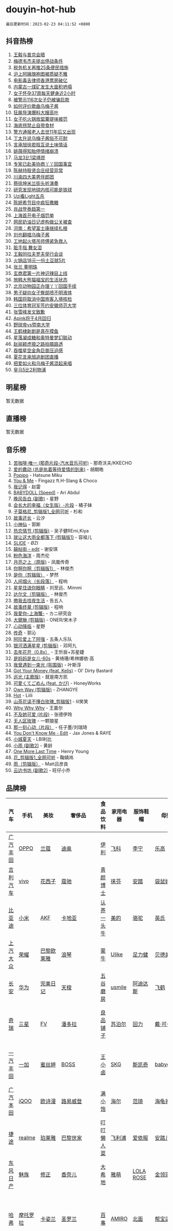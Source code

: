 # douyin-hot-hub

`最后更新时间：2023-02-23 04:11:52 +0800`

## 抖音热榜

1. [王毅与普京会晤](https://www.douyin.com/search/%E7%8E%8B%E6%AF%85%E4%B8%8E%E6%99%AE%E4%BA%AC%E4%BC%9A%E6%99%A4)
1. [梅德韦杰夫提出停战条件](https://www.douyin.com/search/%E6%A2%85%E5%BE%B7%E9%9F%A6%E6%9D%B0%E5%A4%AB%E6%8F%90%E5%87%BA%E5%81%9C%E6%88%98%E6%9D%A1%E4%BB%B6)
1. [税务机关再推25条便民措施](https://www.douyin.com/search/%E7%A8%8E%E5%8A%A1%E6%9C%BA%E5%85%B3%E5%86%8D%E6%8E%A825%E6%9D%A1%E4%BE%BF%E6%B0%91%E6%8E%AA%E6%96%BD)
1. [沪上阿姨旗袍图被质疑不雅](https://www.douyin.com/search/%E6%B2%AA%E4%B8%8A%E9%98%BF%E5%A7%A8%E6%97%97%E8%A2%8D%E5%9B%BE%E8%A2%AB%E8%B4%A8%E7%96%91%E4%B8%8D%E9%9B%85)
1. [电影毒舌律师香港票房破亿](https://www.douyin.com/search/%E7%94%B5%E5%BD%B1%E6%AF%92%E8%88%8C%E5%BE%8B%E5%B8%88%E9%A6%99%E6%B8%AF%E7%A5%A8%E6%88%BF%E7%A0%B4%E4%BA%BF)
1. [内蒙古一煤矿发生大面积坍塌](https://www.douyin.com/search/%E5%86%85%E8%92%99%E5%8F%A4%E4%B8%80%E7%85%A4%E7%9F%BF%E5%8F%91%E7%94%9F%E5%A4%A7%E9%9D%A2%E7%A7%AF%E5%9D%8D%E5%A1%8C)
1. [女子怀孕37周每天健身近2小时](https://www.douyin.com/search/%E5%A5%B3%E5%AD%90%E6%80%80%E5%AD%9537%E5%91%A8%E6%AF%8F%E5%A4%A9%E5%81%A5%E8%BA%AB%E8%BF%912%E5%B0%8F%E6%97%B6)
1. [被警示116次女子仍被骗巨款](https://www.douyin.com/search/%E8%A2%AB%E8%AD%A6%E7%A4%BA116%E6%AC%A1%E5%A5%B3%E5%AD%90%E4%BB%8D%E8%A2%AB%E9%AA%97%E5%B7%A8%E6%AC%BE)
1. [如何评价歌曲乌梅子酱](https://www.douyin.com/search/%E5%A6%82%E4%BD%95%E8%AF%84%E4%BB%B7%E6%AD%8C%E6%9B%B2%E4%B9%8C%E6%A2%85%E5%AD%90%E9%85%B1)
1. [狂飙导演爆料大嫂高叶](https://www.douyin.com/search/%E7%8B%82%E9%A3%99%E5%AF%BC%E6%BC%94%E7%88%86%E6%96%99%E5%A4%A7%E5%AB%82%E9%AB%98%E5%8F%B6)
1. [女子吃火锅放罂粟提味被罚](https://www.douyin.com/search/%E5%A5%B3%E5%AD%90%E5%90%83%E7%81%AB%E9%94%85%E6%94%BE%E7%BD%82%E7%B2%9F%E6%8F%90%E5%91%B3%E8%A2%AB%E7%BD%9A)
1. [海底捞禁止自带食材](https://www.douyin.com/search/%E6%B5%B7%E5%BA%95%E6%8D%9E%E7%A6%81%E6%AD%A2%E8%87%AA%E5%B8%A6%E9%A3%9F%E6%9D%90)
1. [警方通报老人去世11年后又出现](https://www.douyin.com/search/%E8%AD%A6%E6%96%B9%E9%80%9A%E6%8A%A5%E8%80%81%E4%BA%BA%E5%8E%BB%E4%B8%9611%E5%B9%B4%E5%90%8E%E5%8F%88%E5%87%BA%E7%8E%B0)
1. [丁太升说乌梅子酱俗不可耐](https://www.douyin.com/search/%E4%B8%81%E5%A4%AA%E5%8D%87%E8%AF%B4%E4%B9%8C%E6%A2%85%E5%AD%90%E9%85%B1%E4%BF%97%E4%B8%8D%E5%8F%AF%E8%80%90)
1. [言承旭徐若晗互说土味情话](https://www.douyin.com/search/%E8%A8%80%E6%89%BF%E6%97%AD%E5%BE%90%E8%8B%A5%E6%99%97%E4%BA%92%E8%AF%B4%E5%9C%9F%E5%91%B3%E6%83%85%E8%AF%9D)
1. [姚薇得知胎停情绪崩溃](https://www.douyin.com/search/%E5%A7%9A%E8%96%87%E5%BE%97%E7%9F%A5%E8%83%8E%E5%81%9C%E6%83%85%E7%BB%AA%E5%B4%A9%E6%BA%83)
1. [马龙3比1梁靖崑](https://www.douyin.com/search/%E9%A9%AC%E9%BE%993%E6%AF%941%E6%A2%81%E9%9D%96%E5%B4%91)
1. [专家已赴美协商丫丫回国事宜](https://www.douyin.com/search/%E4%B8%93%E5%AE%B6%E5%B7%B2%E8%B5%B4%E7%BE%8E%E5%8D%8F%E5%95%86%E4%B8%AB%E4%B8%AB%E5%9B%9E%E5%9B%BD%E4%BA%8B%E5%AE%9C)
1. [陈赫持股贤合庄经营异常](https://www.douyin.com/search/%E9%99%88%E8%B5%AB%E6%8C%81%E8%82%A1%E8%B4%A4%E5%90%88%E5%BA%84%E7%BB%8F%E8%90%A5%E5%BC%82%E5%B8%B8)
1. [川渝四大美男伴郎团](https://www.douyin.com/search/%E5%B7%9D%E6%B8%9D%E5%9B%9B%E5%A4%A7%E7%BE%8E%E7%94%B7%E4%BC%B4%E9%83%8E%E5%9B%A2)
1. [蔡徐坤米兰街头听演奏](https://www.douyin.com/search/%E8%94%A1%E5%BE%90%E5%9D%A4%E7%B1%B3%E5%85%B0%E8%A1%97%E5%A4%B4%E5%90%AC%E6%BC%94%E5%A5%8F)
1. [研究发现地球内核可能是铁球](https://www.douyin.com/search/%E7%A0%94%E7%A9%B6%E5%8F%91%E7%8E%B0%E5%9C%B0%E7%90%83%E5%86%85%E6%A0%B8%E5%8F%AF%E8%83%BD%E6%98%AF%E9%93%81%E7%90%83)
1. [Uzi看Light五杀](https://www.douyin.com/search/Uzi%E7%9C%8BLight%E4%BA%94%E6%9D%80)
1. [陈妍希节目中疯狂撒糖](https://www.douyin.com/search/%E9%99%88%E5%A6%8D%E5%B8%8C%E8%8A%82%E7%9B%AE%E4%B8%AD%E7%96%AF%E7%8B%82%E6%92%92%E7%B3%96)
1. [肖战登泰趋第一](https://www.douyin.com/search/%E8%82%96%E6%88%98%E7%99%BB%E6%B3%B0%E8%B6%8B%E7%AC%AC%E4%B8%80)
1. [上海首开电子烟罚单](https://www.douyin.com/search/%E4%B8%8A%E6%B5%B7%E9%A6%96%E5%BC%80%E7%94%B5%E5%AD%90%E7%83%9F%E7%BD%9A%E5%8D%95)
1. [网民奶油日记虚构做公关被查](https://www.douyin.com/search/%E7%BD%91%E6%B0%91%E5%A5%B6%E6%B2%B9%E6%97%A5%E8%AE%B0%E8%99%9A%E6%9E%84%E5%81%9A%E5%85%AC%E5%85%B3%E8%A2%AB%E6%9F%A5)
1. [河南：希望富士康继续扎根](https://www.douyin.com/search/%E6%B2%B3%E5%8D%97%EF%BC%9A%E5%B8%8C%E6%9C%9B%E5%AF%8C%E5%A3%AB%E5%BA%B7%E7%BB%A7%E7%BB%AD%E6%89%8E%E6%A0%B9)
1. [刘也翻唱乌梅子酱](https://www.douyin.com/search/%E5%88%98%E4%B9%9F%E7%BF%BB%E5%94%B1%E4%B9%8C%E6%A2%85%E5%AD%90%E9%85%B1)
1. [工地起火塔吊师傅紧急救人](https://www.douyin.com/search/%E5%B7%A5%E5%9C%B0%E8%B5%B7%E7%81%AB%E5%A1%94%E5%90%8A%E5%B8%88%E5%82%85%E7%B4%A7%E6%80%A5%E6%95%91%E4%BA%BA)
1. [脏手指 舞女泪](https://www.douyin.com/search/%E8%84%8F%E6%89%8B%E6%8C%87%20%E8%88%9E%E5%A5%B3%E6%B3%AA)
1. [王毅同拉夫罗夫举行会谈](https://www.douyin.com/search/%E7%8E%8B%E6%AF%85%E5%90%8C%E6%8B%89%E5%A4%AB%E7%BD%97%E5%A4%AB%E4%B8%BE%E8%A1%8C%E4%BC%9A%E8%B0%88)
1. [火锅店18元一份土豆就5片](https://www.douyin.com/search/%E7%81%AB%E9%94%85%E5%BA%9718%E5%85%83%E4%B8%80%E4%BB%BD%E5%9C%9F%E8%B1%86%E5%B0%B15%E7%89%87)
1. [张兰 董明珠](https://www.douyin.com/search/%E5%BC%A0%E5%85%B0%20%E8%91%A3%E6%98%8E%E7%8F%A0)
1. [玄商君第一片神识辣目上线](https://www.douyin.com/search/%E7%8E%84%E5%95%86%E5%90%9B%E7%AC%AC%E4%B8%80%E7%89%87%E7%A5%9E%E8%AF%86%E8%BE%A3%E7%9B%AE%E4%B8%8A%E7%BA%BF)
1. [旅韩大熊猫福宝的生活状态](https://www.douyin.com/search/%E6%97%85%E9%9F%A9%E5%A4%A7%E7%86%8A%E7%8C%AB%E7%A6%8F%E5%AE%9D%E7%9A%84%E7%94%9F%E6%B4%BB%E7%8A%B6%E6%80%81)
1. [北京动物园正办理丫丫回国手续](https://www.douyin.com/search/%E5%8C%97%E4%BA%AC%E5%8A%A8%E7%89%A9%E5%9B%AD%E6%AD%A3%E5%8A%9E%E7%90%86%E4%B8%AB%E4%B8%AB%E5%9B%9E%E5%9B%BD%E6%89%8B%E7%BB%AD)
1. [男子疑向女子臀部喷不明液体](https://www.douyin.com/search/%E7%94%B7%E5%AD%90%E7%96%91%E5%90%91%E5%A5%B3%E5%AD%90%E8%87%80%E9%83%A8%E5%96%B7%E4%B8%8D%E6%98%8E%E6%B6%B2%E4%BD%93)
1. [韩国将取消中国旅客入境核检](https://www.douyin.com/search/%E9%9F%A9%E5%9B%BD%E5%B0%86%E5%8F%96%E6%B6%88%E4%B8%AD%E5%9B%BD%E6%97%85%E5%AE%A2%E5%85%A5%E5%A2%83%E6%A0%B8%E6%A3%80)
1. [三位体育冠军签约安徽师范大学](https://www.douyin.com/search/%E4%B8%89%E4%BD%8D%E4%BD%93%E8%82%B2%E5%86%A0%E5%86%9B%E7%AD%BE%E7%BA%A6%E5%AE%89%E5%BE%BD%E5%B8%88%E8%8C%83%E5%A4%A7%E5%AD%A6)
1. [张雪峰发文致歉](https://www.douyin.com/search/%E5%BC%A0%E9%9B%AA%E5%B3%B0%E5%8F%91%E6%96%87%E8%87%B4%E6%AD%89)
1. [Apink将于4月回归](https://www.douyin.com/search/Apink%E5%B0%86%E4%BA%8E4%E6%9C%88%E5%9B%9E%E5%BD%92)
1. [野球帝vs暨南大学](https://www.douyin.com/search/%E9%87%8E%E7%90%83%E5%B8%9Dvs%E6%9A%A8%E5%8D%97%E5%A4%A7%E5%AD%A6)
1. [王鹤棣新剧是真在摸鱼](https://www.douyin.com/search/%E7%8E%8B%E9%B9%A4%E6%A3%A3%E6%96%B0%E5%89%A7%E6%98%AF%E7%9C%9F%E5%9C%A8%E6%91%B8%E9%B1%BC)
1. [星落凝成糖和奥特曼梦幻联动](https://www.douyin.com/search/%E6%98%9F%E8%90%BD%E5%87%9D%E6%88%90%E7%B3%96%E5%92%8C%E5%A5%A5%E7%89%B9%E6%9B%BC%E6%A2%A6%E5%B9%BB%E8%81%94%E5%8A%A8)
1. [赵丽颖虎狼之路拍摄路透](https://www.douyin.com/search/%E8%B5%B5%E4%B8%BD%E9%A2%96%E8%99%8E%E7%8B%BC%E4%B9%8B%E8%B7%AF%E6%8B%8D%E6%91%84%E8%B7%AF%E9%80%8F)
1. [吞噬星空金角巨兽压迫感](https://www.douyin.com/search/%E5%90%9E%E5%99%AC%E6%98%9F%E7%A9%BA%E9%87%91%E8%A7%92%E5%B7%A8%E5%85%BD%E5%8E%8B%E8%BF%AB%E6%84%9F)
1. [夏花言承旭追剧团直播](https://www.douyin.com/search/%E5%A4%8F%E8%8A%B1%E8%A8%80%E6%89%BF%E6%97%AD%E8%BF%BD%E5%89%A7%E5%9B%A2%E7%9B%B4%E6%92%AD)
1. [把爱如火和乌梅子酱混起来唱](https://www.douyin.com/search/%E6%8A%8A%E7%88%B1%E5%A6%82%E7%81%AB%E5%92%8C%E4%B9%8C%E6%A2%85%E5%AD%90%E9%85%B1%E6%B7%B7%E8%B5%B7%E6%9D%A5%E5%94%B1)
1. [皇马5比2利物浦](https://www.douyin.com/search/%E7%9A%87%E9%A9%AC5%E6%AF%942%E5%88%A9%E7%89%A9%E6%B5%A6)

## 明星榜

暂无数据

## 直播榜

暂无数据

## 音乐榜

1. [苦咖啡·唯一 (那奇片段-汽水音乐可听)]() - 那奇沃夫/KKECHO
1. [爱的蠢动 (总是执着等待爱情的到来)](https://sf6-cdn-tos.douyinstatic.com/obj/tos-cn-ve-2774/osB9AW8xohlGrsNUX9GNAfK4bzdzSxIPVq7gIw) - 胡期皓
1. [Popipo](https://sf3-cdn-tos.douyinstatic.com/obj/tos-cn-ve-2774/768f2c2597214222b217c7596635a9c2) - Hatsune Miku
1. [You & Me]() - Fingazz ft.H-Slang & Choco
1. [我记得]() - 赵雷
1. [BABYDOLL (Speed)](https://sf6-cdn-tos.douyinstatic.com/obj/tos-cn-ve-2774/f86004ee955c490ab8477e6ba7ca5859) - Ari Abdul
1. [晚风告白 (副歌)]() - 星野
1. [会长大的幸福（女生版）-片段]() - 橘子妹
1. [子莫格尼_剪辑版1_全网可听](https://sf6-cdn-tos.douyinstatic.com/obj/tos-cn-ve-2774/okgjBiZZDqmeFfACngDQ48okZJ9knBMDtbwo8Q) - 杉和
1. [故事还长]() - 云汐
1. [小神仙]() - 郭斯
1. [热恋情节 (剪辑版)]() - 吴子健REmi,Kiya
1. [就让这大雨全都落下 (剪辑版1)]() - 容祖儿
1. [SLIDE](https://sf3-cdn-tos.douyinstatic.com/obj/tos-cn-ve-2774/oswqdhFZxAFErZ3BBzAZJYvvfMdIoUtsvWHA4K) - ØZI
1. [囍帖街 - edit](https://sf3-cdn-tos.douyinstatic.com/obj/tos-cn-ve-2774/daefbe1f770a403d867ebce5419518f5) - 谢安琪
1. [粉色海洋]() - 周杰伦
1. [月亮之上（原版)]() - 凤凰传奇
1. [你啊你啊（剪辑版1）](https://sf6-cdn-tos.douyinstatic.com/obj/tos-cn-ve-2774/ooAo4zmIvPf9AtdtWwKnYoxzsisv0BFJhUAAJ0) - 林俊杰
1. [是你（剪辑版）](https://sf6-cdn-tos.douyinstatic.com/obj/tos-cn-ve-2774/46019dae783c4c969944217fe1cfafc4) - 梦然
1. [人间烟火（长段落）](https://sf6-cdn-tos.douyinstatic.com/obj/tos-cn-ve-2774/eeb7f9f284d74db097f8341ace44bfa2) - 程响
1. [星星住进你眼睛]() - 刘至远、Mimmi
1. [达尔文（剪辑版）](https://sf6-cdn-tos.douyinstatic.com/obj/tos-cn-ve-2774/oQuPQQmEgnCeZsgKQ78VBZjNVtegzBGpoSbQPD) - 林俊杰
1. [帶我去找夜生活]() - 告五人
1. [故事终章 (剪辑版)]() - 程响
1. [我愛你-上海蟹-](https://sf6-cdn-tos.douyinstatic.com/obj/tos-cn-ve-2774/7cc6d91d8fb54e6194eabea288d60d9f) - カニ研究会
1. [大貔貅 (剪辑版)]() - ONER/宋木子
1. [心动降临]() - 星野
1. [传奇]() - 郭沁
1. [阿珍爱上了阿强]() - 五条人乐队
1. [银河洒满星星 (剪辑版)]() - 邓阿九
1. [去年花开（0.8x）]() - 王忻辰+苏星婕
1. [是妈妈是女儿-60s]() - 黄绮珊/希林娜依·高
1. [我曾遇到一束光 (氛围版)]() - 叶斯淳
1. [Got Your Money (feat. Kelis)](https://sf6-cdn-tos.douyinstatic.com/obj/tos-cn-ve-2774/oYrAGFX4jbB15dLrBGeDgBnnt6CZwmfoQubDQw) - Ol' Dirty Bastard
1. [巡光 (主歌版)]() - 就是南方凯
1. [可愛くてごめん (feat. かぴ)](https://sf3-cdn-tos.douyinstatic.com/obj/tos-cn-ve-2774/1c1f8de917ea41efadd7fa3561b576af) - HoneyWorks
1. [Own Way (剪辑版)](https://sf6-cdn-tos.douyinstatic.com/obj/tos-cn-ve-2774/ochA57DoQBgjUeYbuKeQHKrtIiU5HtCInB5ZXd) - ZHANGYE
1. [Hot](https://sf6-cdn-tos.douyinstatic.com/obj/tos-cn-ve-2774/a63be641febf4335a8996c8a877dee1c) - Liili
1. [山茶花读不懂白玫瑰_剪辑版1](https://sf3-cdn-tos.douyinstatic.com/obj/tos-cn-ve-2774/osZvbBubCCKUXDTjlkQeDUQ2IBebQ3DakgnRt4) - lil笑笑
1. [Why Why Why]() - 王嘉尔
1. [不及她可爱 (片段)]() - 张德伊玲
1. [无人区玫瑰]() - 一颗狼星
1. [那一刻心动（片段）]() - 任子墨/刘瑞琦
1. [You Don't Know Me - Edit](https://sf6-cdn-tos.douyinstatic.com/obj/tos-cn-ve-2774/og3tw2xRzUiyv2BGBbfDomsVOANOxzAIhHwMW2) - Jax Jones & RAYE
1. [小城夏天]() - LBI利比
1. [小雨 (副歌2)](https://sf6-cdn-tos.douyinstatic.com/obj/tos-cn-ve-2774/o8xZGGk7bFCVMDnfaaLcaUoAP8zCB3eZegDQD8) - 黄龄
1. [One More Last Time](https://sf6-cdn-tos.douyinstatic.com/obj/tos-cn-ve-2774/fbe80e953d994d4793d482105a4fbbf8) - Henry Young
1. [花_剪辑版1_全网可听](https://sf6-cdn-tos.douyinstatic.com/obj/tos-cn-ve-2774/o4Nt6DHngcuBxceebmjZBICdIxaiy2UvjowHtQ) - 鞠婧祎
1. [雨（剪辑版）](https://sf3-cdn-tos.douyinstatic.com/obj/tos-cn-ve-2774/1daf425e3c6d4bd5941a2a6b42e227cb) - Matt吕彦良
1. [云边书坊 (副歌2)](https://sf3-cdn-tos.douyinstatic.com/obj/tos-cn-ve-2774/oE1iIocZDzBQ8zhlqvfPAsxKRW4wiAhtU7tWth) - 旺仔小乔

## 品牌榜

| 汽车 | 手机 | 美妆 | 奢侈品 | 食品饮料 | 家用电器 | 服饰鞋帽 | 母婴 | 日化 | 游戏 | 大健康 | 餐饮 | 酒旅 |
| --- | --- | --- | --- | --- | --- | --- | --- | --- | --- | --- | --- | --- |
| [广汽丰田](https://www.baidu.com/s?wd=%E5%B9%BF%E6%B1%BD%E4%B8%B0%E7%94%B0) | [OPPO](https://www.baidu.com/s?wd=OPPO) | [兰蔻](https://www.baidu.com/s?wd=%E5%85%B0%E8%94%BB) | [迪奥](https://www.baidu.com/s?wd=%E8%BF%AA%E5%A5%A5) | [伊利](https://www.baidu.com/s?wd=%E4%BC%8A%E5%88%A9) | [飞科](https://www.baidu.com/s?wd=%E9%A3%9E%E7%A7%91) | [李宁](https://www.baidu.com/s?wd=%E6%9D%8E%E5%AE%81) | [乐高](https://www.baidu.com/s?wd=%E4%B9%90%E9%AB%98) | [KONO](https://www.baidu.com/s?wd=KONO) | [原神](https://www.baidu.com/s?wd=%E5%8E%9F%E7%A5%9E) | [诺特兰德](https://www.baidu.com/s?wd=%E8%AF%BA%E7%89%B9%E5%85%B0%E5%BE%B7) | [肯德基](https://www.baidu.com/s?wd=%E8%82%AF%E5%BE%B7%E5%9F%BA) | [长隆](https://www.baidu.com/s?wd=%E9%95%BF%E9%9A%86) |
| [吉利汽车](https://www.baidu.com/s?wd=%E5%90%89%E5%88%A9%E6%B1%BD%E8%BD%A6) | [vivo](https://www.baidu.com/s?wd=vivo) | [花西子](https://www.baidu.com/s?wd=%E8%8A%B1%E8%A5%BF%E5%AD%90) | [蔻驰](https://www.baidu.com/s?wd=%E8%94%BB%E9%A9%B0) | [青颜博士](https://www.baidu.com/s?wd=%E9%9D%92%E9%A2%9C%E5%8D%9A%E5%A3%AB) | [徕芬](https://www.baidu.com/s?wd=%E5%BE%95%E8%8A%AC) | [安踏](https://www.baidu.com/s?wd=%E5%AE%89%E8%B8%8F) | [袋鼠妈妈](https://www.baidu.com/s?wd=%E8%A2%8B%E9%BC%A0%E5%A6%88%E5%A6%88) | [韩愢](https://www.baidu.com/s?wd=%E9%9F%A9%E6%84%A2) | [梦幻西游](https://www.baidu.com/s?wd=%E6%A2%A6%E5%B9%BB%E8%A5%BF%E6%B8%B8) | [百年扁氏](https://www.baidu.com/s?wd=%E7%99%BE%E5%B9%B4%E6%89%81%E6%B0%8F) | [麦当劳](https://www.baidu.com/s?wd=%E9%BA%A6%E5%BD%93%E5%8A%B3) | [云上草原](https://www.baidu.com/s?wd=%E4%BA%91%E4%B8%8A%E8%8D%89%E5%8E%9F) |
| [比亚迪](https://www.baidu.com/s?wd=%E6%AF%94%E4%BA%9A%E8%BF%AA) | [小米](https://www.baidu.com/s?wd=%E5%B0%8F%E7%B1%B3) | [AKF](https://www.baidu.com/s?wd=AKF) | [卡地亚](https://www.baidu.com/s?wd=%E5%8D%A1%E5%9C%B0%E4%BA%9A) | [认养一头牛](https://www.baidu.com/s?wd=%E8%AE%A4%E5%85%BB%E4%B8%80%E5%A4%B4%E7%89%9B) | [美的](https://www.baidu.com/s?wd=%E7%BE%8E%E7%9A%84) | [骆驼](https://www.baidu.com/s?wd=%E9%AA%86%E9%A9%BC) | [英氏](https://www.baidu.com/s?wd=%E8%8B%B1%E6%B0%8F) | [凡士林](https://www.baidu.com/s?wd=%E5%87%A1%E5%A3%AB%E6%9E%97) | [长安幻想](https://www.baidu.com/s?wd=%E9%95%BF%E5%AE%89%E5%B9%BB%E6%83%B3) | [汤臣倍健](https://www.baidu.com/s?wd=%E6%B1%A4%E8%87%A3%E5%80%8D%E5%81%A5) | [星巴克](https://www.baidu.com/s?wd=%E6%98%9F%E5%B7%B4%E5%85%8B) | [方特](https://www.baidu.com/s?wd=%E6%96%B9%E7%89%B9) |
| [上汽大众](https://www.baidu.com/s?wd=%E4%B8%8A%E6%B1%BD%E5%A4%A7%E4%BC%97) | [荣耀](https://www.baidu.com/s?wd=%E8%8D%A3%E8%80%80) | [巴黎欧莱雅](https://www.baidu.com/s?wd=%E5%B7%B4%E9%BB%8E%E6%AC%A7%E8%8E%B1%E9%9B%85) | [浪琴](https://www.baidu.com/s?wd=%E6%B5%AA%E7%90%B4) | [蒙牛](https://www.baidu.com/s?wd=%E8%92%99%E7%89%9B) | [Ulike](https://www.baidu.com/s?wd=Ulike) | [足力健](https://www.baidu.com/s?wd=%E8%B6%B3%E5%8A%9B%E5%81%A5) | [贝德美](https://www.baidu.com/s?wd=%E8%B4%9D%E5%BE%B7%E7%BE%8E) | [维达](https://www.baidu.com/s?wd=%E7%BB%B4%E8%BE%BE) | [原始传奇](https://www.baidu.com/s?wd=%E5%8E%9F%E5%A7%8B%E4%BC%A0%E5%A5%87) | [MOODY](https://www.baidu.com/s?wd=MOODY) | [必胜客](https://www.baidu.com/s?wd=%E5%BF%85%E8%83%9C%E5%AE%A2) | [欢乐谷](https://www.baidu.com/s?wd=%E6%AC%A2%E4%B9%90%E8%B0%B7) |
| [长安](https://www.baidu.com/s?wd=%E9%95%BF%E5%AE%89) | [华为](https://www.baidu.com/s?wd=%E5%8D%8E%E4%B8%BA) | [完美日记](https://www.baidu.com/s?wd=%E5%AE%8C%E7%BE%8E%E6%97%A5%E8%AE%B0) | [天梭](https://www.baidu.com/s?wd=%E5%A4%A9%E6%A2%AD) | [五谷磨房](https://www.baidu.com/s?wd=%E4%BA%94%E8%B0%B7%E7%A3%A8%E6%88%BF) | [usmile](https://www.baidu.com/s?wd=usmile) | [阿迪达斯](https://www.baidu.com/s?wd=%E9%98%BF%E8%BF%AA%E8%BE%BE%E6%96%AF) | [飞鹤](https://www.baidu.com/s?wd=%E9%A3%9E%E9%B9%A4) | [满婷](https://www.baidu.com/s?wd=%E6%BB%A1%E5%A9%B7) | [一念逍遥](https://www.baidu.com/s?wd=%E4%B8%80%E5%BF%B5%E9%80%8D%E9%81%A5) | [小胖瓶](https://www.baidu.com/s?wd=%E5%B0%8F%E8%83%96%E7%93%B6) | [汉堡王](https://www.baidu.com/s?wd=%E6%B1%89%E5%A0%A1%E7%8E%8B) | [横店影视城](https://www.baidu.com/s?wd=%E6%A8%AA%E5%BA%97%E5%BD%B1%E8%A7%86%E5%9F%8E) |
| [奇瑞](https://www.baidu.com/s?wd=%E5%A5%87%E7%91%9E) | [三星](https://www.baidu.com/s?wd=%E4%B8%89%E6%98%9F) | [FV](https://www.baidu.com/s?wd=FV) | [潘多拉](https://www.baidu.com/s?wd=%E6%BD%98%E5%A4%9A%E6%8B%89) | [良品铺子](https://www.baidu.com/s?wd=%E8%89%AF%E5%93%81%E9%93%BA%E5%AD%90) | [苏泊尔](https://www.baidu.com/s?wd=%E8%8B%8F%E6%B3%8A%E5%B0%94) | [回力](https://www.baidu.com/s?wd=%E5%9B%9E%E5%8A%9B) | [戴·可·思](https://www.baidu.com/s?wd=%E6%88%B4%C2%B7%E5%8F%AF%C2%B7%E6%80%9D) | [心相印](https://www.baidu.com/s?wd=%E5%BF%83%E7%9B%B8%E5%8D%B0) | [永劫无间](https://www.baidu.com/s?wd=%E6%B0%B8%E5%8A%AB%E6%97%A0%E9%97%B4) | [斯维诗](https://www.baidu.com/s?wd=%E6%96%AF%E7%BB%B4%E8%AF%97) | [紫燕百味鸡](https://www.baidu.com/s?wd=%E7%B4%AB%E7%87%95%E7%99%BE%E5%91%B3%E9%B8%A1) | [希尔顿](https://www.baidu.com/s?wd=%E5%B8%8C%E5%B0%94%E9%A1%BF) |
| [一汽丰田](https://www.baidu.com/s?wd=%E4%B8%80%E6%B1%BD%E4%B8%B0%E7%94%B0) | [一加](https://www.baidu.com/s?wd=%E4%B8%80%E5%8A%A0) | [蜜丝婷](https://www.baidu.com/s?wd=%E8%9C%9C%E4%B8%9D%E5%A9%B7) | [BOSS](https://www.baidu.com/s?wd=BOSS) | [王小卤](https://www.baidu.com/s?wd=%E7%8E%8B%E5%B0%8F%E5%8D%A4) | [SKG](https://www.baidu.com/s?wd=SKG) | [斯凯奇](https://www.baidu.com/s?wd=%E6%96%AF%E5%87%AF%E5%A5%87) | [babycare](https://www.baidu.com/s?wd=babycare) | [阿道夫](https://www.baidu.com/s?wd=%E9%98%BF%E9%81%93%E5%A4%AB) | [口袋奇兵](https://www.baidu.com/s?wd=%E5%8F%A3%E8%A2%8B%E5%A5%87%E5%85%B5) | [迪巧](https://www.baidu.com/s?wd=%E8%BF%AA%E5%B7%A7) | [茶百道](https://www.baidu.com/s?wd=%E8%8C%B6%E7%99%BE%E9%81%93) | [森林世界欢乐度假区](https://www.baidu.com/s?wd=%E6%A3%AE%E6%9E%97%E4%B8%96%E7%95%8C%E6%AC%A2%E4%B9%90%E5%BA%A6%E5%81%87%E5%8C%BA) |
| [广汽本田](https://www.baidu.com/s?wd=%E5%B9%BF%E6%B1%BD%E6%9C%AC%E7%94%B0) | [iQOO](https://www.baidu.com/s?wd=iQOO) | [欧诗漫](https://www.baidu.com/s?wd=%E6%AC%A7%E8%AF%97%E6%BC%AB) | [路易威登](https://www.baidu.com/s?wd=%E8%B7%AF%E6%98%93%E5%A8%81%E7%99%BB) | [满小饱](https://www.baidu.com/s?wd=%E6%BB%A1%E5%B0%8F%E9%A5%B1) | [海尔](https://www.baidu.com/s?wd=%E6%B5%B7%E5%B0%94) | [范琦](https://www.baidu.com/s?wd=%E8%8C%83%E7%90%A6) | [海龟爸爸](https://www.baidu.com/s?wd=%E6%B5%B7%E9%BE%9F%E7%88%B8%E7%88%B8) | [植护](https://www.baidu.com/s?wd=%E6%A4%8D%E6%8A%A4) | [率土之滨](https://www.baidu.com/s?wd=%E7%8E%87%E5%9C%9F%E4%B9%8B%E6%BB%A8) | [拉拜诗](https://www.baidu.com/s?wd=%E6%8B%89%E6%8B%9C%E8%AF%97) | [德叔鲍鱼](https://www.baidu.com/s?wd=%E5%BE%B7%E5%8F%94%E9%B2%8D%E9%B1%BC) | [中华恐龙园](https://www.baidu.com/s?wd=%E4%B8%AD%E5%8D%8E%E6%81%90%E9%BE%99%E5%9B%AD) |
| [捷途](https://www.baidu.com/s?wd=%E6%8D%B7%E9%80%94) | [realme](https://www.baidu.com/s?wd=realme) | [珀莱雅](https://www.baidu.com/s?wd=%E7%8F%80%E8%8E%B1%E9%9B%85) | [巴黎世家](https://www.baidu.com/s?wd=%E5%B7%B4%E9%BB%8E%E4%B8%96%E5%AE%B6) | [叮叮懒人菜](https://www.baidu.com/s?wd=%E5%8F%AE%E5%8F%AE%E6%87%92%E4%BA%BA%E8%8F%9C) | [飞利浦](https://www.baidu.com/s?wd=%E9%A3%9E%E5%88%A9%E6%B5%A6) | [爱依服](https://www.baidu.com/s?wd=%E7%88%B1%E4%BE%9D%E6%9C%8D) | [安踏儿童](https://www.baidu.com/s?wd=%E5%AE%89%E8%B8%8F%E5%84%BF%E7%AB%A5) | [诗裴丝](https://www.baidu.com/s?wd=%E8%AF%97%E8%A3%B4%E4%B8%9D) | [JJ斗地主](https://www.baidu.com/s?wd=JJ%E6%96%97%E5%9C%B0%E4%B8%BB) | [life space](https://www.baidu.com/s?wd=life%20space) | [古茗](https://www.baidu.com/s?wd=%E5%8F%A4%E8%8C%97) | [维也纳酒店](https://www.baidu.com/s?wd=%E7%BB%B4%E4%B9%9F%E7%BA%B3%E9%85%92%E5%BA%97) |
| [东风日产](https://www.baidu.com/s?wd=%E4%B8%9C%E9%A3%8E%E6%97%A5%E4%BA%A7) | [魅族](https://www.baidu.com/s?wd=%E9%AD%85%E6%97%8F) | [修正](https://www.baidu.com/s?wd=%E4%BF%AE%E6%AD%A3) | [香奈儿](https://www.baidu.com/s?wd=%E9%A6%99%E5%A5%88%E5%84%BF) | [大希地](https://www.baidu.com/s?wd=%E5%A4%A7%E5%B8%8C%E5%9C%B0) | [雅萌](https://www.baidu.com/s?wd=%E9%9B%85%E8%90%8C) | [LOLA ROSE](https://www.baidu.com/s?wd=LOLA%20ROSE) | [金领冠](https://www.baidu.com/s?wd=%E9%87%91%E9%A2%86%E5%86%A0) | [潘婷](https://www.baidu.com/s?wd=%E6%BD%98%E5%A9%B7) | [大话西游](https://www.baidu.com/s?wd=%E5%A4%A7%E8%AF%9D%E8%A5%BF%E6%B8%B8) | [三九医药](https://www.baidu.com/s?wd=%E4%B8%89%E4%B9%9D%E5%8C%BB%E8%8D%AF) | [德克士](https://www.baidu.com/s?wd=%E5%BE%B7%E5%85%8B%E5%A3%AB) | [西塘](https://www.baidu.com/s?wd=%E8%A5%BF%E5%A1%98) |
| [哈弗](https://www.baidu.com/s?wd=%E5%93%88%E5%BC%97) | [摩托罗拉](https://www.baidu.com/s?wd=%E6%91%A9%E6%89%98%E7%BD%97%E6%8B%89) | [卡姿兰](https://www.baidu.com/s?wd=%E5%8D%A1%E5%A7%BF%E5%85%B0) | [圣罗兰](https://www.baidu.com/s?wd=%E5%9C%A3%E7%BD%97%E5%85%B0) | [百事](https://www.baidu.com/s?wd=%E7%99%BE%E4%BA%8B) | [AMIRO](https://www.baidu.com/s?wd=AMIRO) | [北面](https://www.baidu.com/s?wd=%E5%8C%97%E9%9D%A2) | [帮宝适](https://www.baidu.com/s?wd=%E5%B8%AE%E5%AE%9D%E9%80%82) | [海飞丝](https://www.baidu.com/s?wd=%E6%B5%B7%E9%A3%9E%E4%B8%9D) | [梦幻西游网页版](https://www.baidu.com/s?wd=%E6%A2%A6%E5%B9%BB%E8%A5%BF%E6%B8%B8%E7%BD%91%E9%A1%B5%E7%89%88) | [可糖](https://www.baidu.com/s?wd=%E5%8F%AF%E7%B3%96) | [瑞幸咖啡](https://www.baidu.com/s?wd=%E7%91%9E%E5%B9%B8%E5%92%96%E5%95%A1) | [南潯古鎮](https://www.baidu.com/s?wd=%E5%8D%97%E6%BD%AF%E5%8F%A4%E9%8E%AE) |
| [极氪](https://www.baidu.com/s?wd=%E6%9E%81%E6%B0%AA) | [努比亚](https://www.baidu.com/s?wd=%E5%8A%AA%E6%AF%94%E4%BA%9A) | [橘朵](https://www.baidu.com/s?wd=%E6%A9%98%E6%9C%B5) | [古驰](https://www.baidu.com/s?wd=%E5%8F%A4%E9%A9%B0) | [奥利奥](https://www.baidu.com/s?wd=%E5%A5%A5%E5%88%A9%E5%A5%A5) | [小熊](https://www.baidu.com/s?wd=%E5%B0%8F%E7%86%8A) | [海澜之家](https://www.baidu.com/s?wd=%E6%B5%B7%E6%BE%9C%E4%B9%8B%E5%AE%B6) | [十月结晶](https://www.baidu.com/s?wd=%E5%8D%81%E6%9C%88%E7%BB%93%E6%99%B6) | [高露洁](https://www.baidu.com/s?wd=%E9%AB%98%E9%9C%B2%E6%B4%81) | [无尽的拉格朗日](https://www.baidu.com/s?wd=%E6%97%A0%E5%B0%BD%E7%9A%84%E6%8B%89%E6%A0%BC%E6%9C%97%E6%97%A5) | [海昌](https://www.baidu.com/s?wd=%E6%B5%B7%E6%98%8C) | [喜茶](https://www.baidu.com/s?wd=%E5%96%9C%E8%8C%B6) | [道天下](https://www.baidu.com/s?wd=%E9%81%93%E5%A4%A9%E4%B8%8B) |
| [长安福特](https://www.baidu.com/s?wd=%E9%95%BF%E5%AE%89%E7%A6%8F%E7%89%B9) | [Redmi](https://www.baidu.com/s?wd=Redmi) | [SK-II](https://www.baidu.com/s?wd=SK-II) | [发发奇](https://www.baidu.com/s?wd=%E5%8F%91%E5%8F%91%E5%A5%87) | [空刻](https://www.baidu.com/s?wd=%E7%A9%BA%E5%88%BB) | [添可](https://www.baidu.com/s?wd=%E6%B7%BB%E5%8F%AF) | [小野和子](https://www.baidu.com/s?wd=%E5%B0%8F%E9%87%8E%E5%92%8C%E5%AD%90) | [松达](https://www.baidu.com/s?wd=%E6%9D%BE%E8%BE%BE) | [七度空间](https://www.baidu.com/s?wd=%E4%B8%83%E5%BA%A6%E7%A9%BA%E9%97%B4) | [魔域](https://www.baidu.com/s?wd=%E9%AD%94%E5%9F%9F) | [可啦啦](https://www.baidu.com/s?wd=%E5%8F%AF%E5%95%A6%E5%95%A6) | [书亦烧仙草](https://www.baidu.com/s?wd=%E4%B9%A6%E4%BA%A6%E7%83%A7%E4%BB%99%E8%8D%89) | [华住会](https://www.baidu.com/s?wd=%E5%8D%8E%E4%BD%8F%E4%BC%9A) |
| [奔驰](https://www.baidu.com/s?wd=%E5%A5%94%E9%A9%B0) | [拯救者](https://www.baidu.com/s?wd=%E6%8B%AF%E6%95%91%E8%80%85) | [海蓝之谜](https://www.baidu.com/s?wd=%E6%B5%B7%E8%93%9D%E4%B9%8B%E8%B0%9C) | [宝格丽](https://www.baidu.com/s?wd=%E5%AE%9D%E6%A0%BC%E4%B8%BD) | [饭乎](https://www.baidu.com/s?wd=%E9%A5%AD%E4%B9%8E) | [海信](https://www.baidu.com/s?wd=%E6%B5%B7%E4%BF%A1) | [DR](https://www.baidu.com/s?wd=DR) | [窝小芽](https://www.baidu.com/s?wd=%E7%AA%9D%E5%B0%8F%E8%8A%BD) | [立白](https://www.baidu.com/s?wd=%E7%AB%8B%E7%99%BD) | [葫芦娃](https://www.baidu.com/s?wd=%E8%91%AB%E8%8A%A6%E5%A8%83) | [健力多](https://www.baidu.com/s?wd=%E5%81%A5%E5%8A%9B%E5%A4%9A) | [老乡鸡](https://www.baidu.com/s?wd=%E8%80%81%E4%B9%A1%E9%B8%A1) | [交运·两坝一峡](https://www.baidu.com/s?wd=%E4%BA%A4%E8%BF%90%C2%B7%E4%B8%A4%E5%9D%9D%E4%B8%80%E5%B3%A1) |
| [长安欧尚](https://www.baidu.com/s?wd=%E9%95%BF%E5%AE%89%E6%AC%A7%E5%B0%9A) | [中兴](https://www.baidu.com/s?wd=%E4%B8%AD%E5%85%B4) | [珂拉琪](https://www.baidu.com/s?wd=%E7%8F%82%E6%8B%89%E7%90%AA) | [罗拉玫瑰](https://www.baidu.com/s?wd=%E7%BD%97%E6%8B%89%E7%8E%AB%E7%91%B0) | [旺旺](https://www.baidu.com/s?wd=%E6%97%BA%E6%97%BA) | [博朗](https://www.baidu.com/s?wd=%E5%8D%9A%E6%9C%97) | [蕉下](https://www.baidu.com/s?wd=%E8%95%89%E4%B8%8B) | [巴拉巴拉](https://www.baidu.com/s?wd=%E5%B7%B4%E6%8B%89%E5%B7%B4%E6%8B%89) | [妇炎洁](https://www.baidu.com/s?wd=%E5%A6%87%E7%82%8E%E6%B4%81) | [云上城之歌](https://www.baidu.com/s?wd=%E4%BA%91%E4%B8%8A%E5%9F%8E%E4%B9%8B%E6%AD%8C) | [肌肉科技](https://www.baidu.com/s?wd=%E8%82%8C%E8%82%89%E7%A7%91%E6%8A%80) | [爸爸糖](https://www.baidu.com/s?wd=%E7%88%B8%E7%88%B8%E7%B3%96) | [宝泉](https://www.baidu.com/s?wd=%E5%AE%9D%E6%B3%89) |
| [沃尔沃](https://www.baidu.com/s?wd=%E6%B2%83%E5%B0%94%E6%B2%83) | [联想](https://www.baidu.com/s?wd=%E8%81%94%E6%83%B3) | [谷雨](https://www.baidu.com/s?wd=%E8%B0%B7%E9%9B%A8) | [施华洛世奇](https://www.baidu.com/s?wd=%E6%96%BD%E5%8D%8E%E6%B4%9B%E4%B8%96%E5%A5%87) | [八马](https://www.baidu.com/s?wd=%E5%85%AB%E9%A9%AC) | [创维](https://www.baidu.com/s?wd=%E5%88%9B%E7%BB%B4) | [UR](https://www.baidu.com/s?wd=UR) | [雪中飞](https://www.baidu.com/s?wd=%E9%9B%AA%E4%B8%AD%E9%A3%9E) | [AvecMoi](https://www.baidu.com/s?wd=AvecMoi) | [梦幻新诛仙](https://www.baidu.com/s?wd=%E6%A2%A6%E5%B9%BB%E6%96%B0%E8%AF%9B%E4%BB%99) | [康恩贝](https://www.baidu.com/s?wd=%E5%BA%B7%E6%81%A9%E8%B4%9D) | [益禾堂](https://www.baidu.com/s?wd=%E7%9B%8A%E7%A6%BE%E5%A0%82) | [波特曼七星湾](https://www.baidu.com/s?wd=%E6%B3%A2%E7%89%B9%E6%9B%BC%E4%B8%83%E6%98%9F%E6%B9%BE) |
| [路虎](https://www.baidu.com/s?wd=%E8%B7%AF%E8%99%8E) | [柔宇](https://www.baidu.com/s?wd=%E6%9F%94%E5%AE%87) | [酵色](https://www.baidu.com/s?wd=%E9%85%B5%E8%89%B2) | [万国](https://www.baidu.com/s?wd=%E4%B8%87%E5%9B%BD) | [姿美堂](https://www.baidu.com/s?wd=%E5%A7%BF%E7%BE%8E%E5%A0%82) | [科沃斯](https://www.baidu.com/s?wd=%E7%A7%91%E6%B2%83%E6%96%AF) | [匡威](https://www.baidu.com/s?wd=%E5%8C%A1%E5%A8%81) | [秋田满满](https://www.baidu.com/s?wd=%E7%A7%8B%E7%94%B0%E6%BB%A1%E6%BB%A1) | [参半](https://www.baidu.com/s?wd=%E5%8F%82%E5%8D%8A) | [凤凰传奇](https://www.baidu.com/s?wd=%E5%87%A4%E5%87%B0%E4%BC%A0%E5%A5%87) | [优瞳](https://www.baidu.com/s?wd=%E4%BC%98%E7%9E%B3) | [幸福西饼](https://www.baidu.com/s?wd=%E5%B9%B8%E7%A6%8F%E8%A5%BF%E9%A5%BC) | [moxy](https://www.baidu.com/s?wd=moxy) |
| [飞凡汽车](https://www.baidu.com/s?wd=%E9%A3%9E%E5%87%A1%E6%B1%BD%E8%BD%A6) | [-](https://www.baidu.com/s?wd=-) | [美宝莲](https://www.baidu.com/s?wd=%E7%BE%8E%E5%AE%9D%E8%8E%B2) | [蒂芙尼](https://www.baidu.com/s?wd=%E8%92%82%E8%8A%99%E5%B0%BC) | [亿滋国际](https://www.baidu.com/s?wd=%E4%BA%BF%E6%BB%8B%E5%9B%BD%E9%99%85) | [有色](https://www.baidu.com/s?wd=%E6%9C%89%E8%89%B2) | [SINSIN](https://www.baidu.com/s?wd=SINSIN) | [爱他美](https://www.baidu.com/s?wd=%E7%88%B1%E4%BB%96%E7%BE%8E) | [魔渍](https://www.baidu.com/s?wd=%E9%AD%94%E6%B8%8D) | [天龙八部荣耀版](https://www.baidu.com/s?wd=%E5%A4%A9%E9%BE%99%E5%85%AB%E9%83%A8%E8%8D%A3%E8%80%80%E7%89%88) | [蔓迪](https://www.baidu.com/s?wd=%E8%94%93%E8%BF%AA) | [沪上阿姨](https://www.baidu.com/s?wd=%E6%B2%AA%E4%B8%8A%E9%98%BF%E5%A7%A8) | [-](https://www.baidu.com/s?wd=-) |
| [别克](https://www.baidu.com/s?wd=%E5%88%AB%E5%85%8B) | [-](https://www.baidu.com/s?wd=-) | [溪木源](https://www.baidu.com/s?wd=%E6%BA%AA%E6%9C%A8%E6%BA%90) | [拉尔夫劳伦](https://www.baidu.com/s?wd=%E6%8B%89%E5%B0%94%E5%A4%AB%E5%8A%B3%E4%BC%A6) | [九阳豆浆](https://www.baidu.com/s?wd=%E4%B9%9D%E9%98%B3%E8%B1%86%E6%B5%86) | [九阳](https://www.baidu.com/s?wd=%E4%B9%9D%E9%98%B3) | [优衣库](https://www.baidu.com/s?wd=%E4%BC%98%E8%A1%A3%E5%BA%93) | [嫚熙](https://www.baidu.com/s?wd=%E5%AB%9A%E7%86%99) | [清扬](https://www.baidu.com/s?wd=%E6%B8%85%E6%89%AC) | [天使之战](https://www.baidu.com/s?wd=%E5%A4%A9%E4%BD%BF%E4%B9%8B%E6%88%98) | [祖医堂](https://www.baidu.com/s?wd=%E7%A5%96%E5%8C%BB%E5%A0%82) | [霸王茶姬](https://www.baidu.com/s?wd=%E9%9C%B8%E7%8E%8B%E8%8C%B6%E5%A7%AC) | [-](https://www.baidu.com/s?wd=-) |
| [欧拉](https://www.baidu.com/s?wd=%E6%AC%A7%E6%8B%89) | [-](https://www.baidu.com/s?wd=-) | [逐本](https://www.baidu.com/s?wd=%E9%80%90%E6%9C%AC) | [欧米茄](https://www.baidu.com/s?wd=%E6%AC%A7%E7%B1%B3%E8%8C%84) | [四只猫](https://www.baidu.com/s?wd=%E5%9B%9B%E5%8F%AA%E7%8C%AB) | [方太](https://www.baidu.com/s?wd=%E6%96%B9%E5%A4%AA) | [龙牙](https://www.baidu.com/s?wd=%E9%BE%99%E7%89%99) | [德佑](https://www.baidu.com/s?wd=%E5%BE%B7%E4%BD%91) | [滴露](https://www.baidu.com/s?wd=%E6%BB%B4%E9%9C%B2) | [最佳球会](https://www.baidu.com/s?wd=%E6%9C%80%E4%BD%B3%E7%90%83%E4%BC%9A) | [Lemonade](https://www.baidu.com/s?wd=Lemonade) | [奈雪の茶](https://www.baidu.com/s?wd=%E5%A5%88%E9%9B%AA%E3%81%AE%E8%8C%B6) | [-](https://www.baidu.com/s?wd=-) |
| [零跑汽车](https://www.baidu.com/s?wd=%E9%9B%B6%E8%B7%91%E6%B1%BD%E8%BD%A6) | [-](https://www.baidu.com/s?wd=-) | [羽素](https://www.baidu.com/s?wd=%E7%BE%BD%E7%B4%A0) | [普拉达](https://www.baidu.com/s?wd=%E6%99%AE%E6%8B%89%E8%BE%BE) | [双汇](https://www.baidu.com/s?wd=%E5%8F%8C%E6%B1%87) | [极萌](https://www.baidu.com/s?wd=%E6%9E%81%E8%90%8C) | [鸿星尔克](https://www.baidu.com/s?wd=%E9%B8%BF%E6%98%9F%E5%B0%94%E5%85%8B) | [老爸评测](https://www.baidu.com/s?wd=%E8%80%81%E7%88%B8%E8%AF%84%E6%B5%8B) | [吉列](https://www.baidu.com/s?wd=%E5%90%89%E5%88%97) | [明日方舟](https://www.baidu.com/s?wd=%E6%98%8E%E6%97%A5%E6%96%B9%E8%88%9F) | [T-Garden](https://www.baidu.com/s?wd=T-Garden) | [喜姐炸串](https://www.baidu.com/s?wd=%E5%96%9C%E5%A7%90%E7%82%B8%E4%B8%B2) | [-](https://www.baidu.com/s?wd=-) |
| [智己汽车](https://www.baidu.com/s?wd=%E6%99%BA%E5%B7%B1%E6%B1%BD%E8%BD%A6) | [-](https://www.baidu.com/s?wd=-) | [赫莲娜](https://www.baidu.com/s?wd=%E8%B5%AB%E8%8E%B2%E5%A8%9C) | [爱彼](https://www.baidu.com/s?wd=%E7%88%B1%E5%BD%BC) | [乐事](https://www.baidu.com/s?wd=%E4%B9%90%E4%BA%8B) | [追觅](https://www.baidu.com/s?wd=%E8%BF%BD%E8%A7%85) | [安德玛](https://www.baidu.com/s?wd=%E5%AE%89%E5%BE%B7%E7%8E%9B) | [基诺浦](https://www.baidu.com/s?wd=%E5%9F%BA%E8%AF%BA%E6%B5%A6) | [施华蔻](https://www.baidu.com/s?wd=%E6%96%BD%E5%8D%8E%E8%94%BB) | [荣耀全明星](https://www.baidu.com/s?wd=%E8%8D%A3%E8%80%80%E5%85%A8%E6%98%8E%E6%98%9F) | [健安喜](https://www.baidu.com/s?wd=%E5%81%A5%E5%AE%89%E5%96%9C) | [雅弥优格](https://www.baidu.com/s?wd=%E9%9B%85%E5%BC%A5%E4%BC%98%E6%A0%BC) | [-](https://www.baidu.com/s?wd=-) |
| [雪佛兰](https://www.baidu.com/s?wd=%E9%9B%AA%E4%BD%9B%E5%85%B0) | [-](https://www.baidu.com/s?wd=-) | [c咖](https://www.baidu.com/s?wd=c%E5%92%96) | [apmMONACO](https://www.baidu.com/s?wd=apmMONACO) | [泡小燕](https://www.baidu.com/s?wd=%E6%B3%A1%E5%B0%8F%E7%87%95) | [Jovs](https://www.baidu.com/s?wd=Jovs) | [周大福](https://www.baidu.com/s?wd=%E5%91%A8%E5%A4%A7%E7%A6%8F) | [合生元](https://www.baidu.com/s?wd=%E5%90%88%E7%94%9F%E5%85%83) | [舒肤佳](https://www.baidu.com/s?wd=%E8%88%92%E8%82%A4%E4%BD%B3) | [万国觉醒](https://www.baidu.com/s?wd=%E4%B8%87%E5%9B%BD%E8%A7%89%E9%86%92) | [哈药](https://www.baidu.com/s?wd=%E5%93%88%E8%8D%AF) | [巴奴毛肚火锅](https://www.baidu.com/s?wd=%E5%B7%B4%E5%A5%B4%E6%AF%9B%E8%82%9A%E7%81%AB%E9%94%85) | [-](https://www.baidu.com/s?wd=-) |
| [长安马自达](https://www.baidu.com/s?wd=%E9%95%BF%E5%AE%89%E9%A9%AC%E8%87%AA%E8%BE%BE) | [-](https://www.baidu.com/s?wd=-) | [雅诗兰黛](https://www.baidu.com/s?wd=%E9%9B%85%E8%AF%97%E5%85%B0%E9%BB%9B) | [芬迪](https://www.baidu.com/s?wd=%E8%8A%AC%E8%BF%AA) | [老金磨方](https://www.baidu.com/s?wd=%E8%80%81%E9%87%91%E7%A3%A8%E6%96%B9) | [博锐](https://www.baidu.com/s?wd=%E5%8D%9A%E9%94%90) | [波司登畅销全球72国](https://www.baidu.com/s?wd=%E6%B3%A2%E5%8F%B8%E7%99%BB%E7%95%85%E9%94%80%E5%85%A8%E7%90%8372%E5%9B%BD) | [好奇](https://www.baidu.com/s?wd=%E5%A5%BD%E5%A5%87) | [蓝月亮](https://www.baidu.com/s?wd=%E8%93%9D%E6%9C%88%E4%BA%AE) | [明日之后](https://www.baidu.com/s?wd=%E6%98%8E%E6%97%A5%E4%B9%8B%E5%90%8E) | [芙顺堂](https://www.baidu.com/s?wd=%E8%8A%99%E9%A1%BA%E5%A0%82) | [和风扇物](https://www.baidu.com/s?wd=%E5%92%8C%E9%A3%8E%E6%89%87%E7%89%A9) | [-](https://www.baidu.com/s?wd=-) |
| [宝马](https://www.baidu.com/s?wd=%E5%AE%9D%E9%A9%AC) | [-](https://www.baidu.com/s?wd=-) | [自然堂](https://www.baidu.com/s?wd=%E8%87%AA%E7%84%B6%E5%A0%82) | [劳力士](https://www.baidu.com/s?wd=%E5%8A%B3%E5%8A%9B%E5%A3%AB) | [民和](https://www.baidu.com/s?wd=%E6%B0%91%E5%92%8C) | [容声](https://www.baidu.com/s?wd=%E5%AE%B9%E5%A3%B0) | [周大生](https://www.baidu.com/s?wd=%E5%91%A8%E5%A4%A7%E7%94%9F) | [美素佳儿](https://www.baidu.com/s?wd=%E7%BE%8E%E7%B4%A0%E4%BD%B3%E5%84%BF) | [白云山敬修堂](https://www.baidu.com/s?wd=%E7%99%BD%E4%BA%91%E5%B1%B1%E6%95%AC%E4%BF%AE%E5%A0%82) | [文明与征服](https://www.baidu.com/s?wd=%E6%96%87%E6%98%8E%E4%B8%8E%E5%BE%81%E6%9C%8D) | [善存](https://www.baidu.com/s?wd=%E5%96%84%E5%AD%98) | [爱达乐](https://www.baidu.com/s?wd=%E7%88%B1%E8%BE%BE%E4%B9%90) | [-](https://www.baidu.com/s?wd=-) |
| [领克](https://www.baidu.com/s?wd=%E9%A2%86%E5%85%8B) | [-](https://www.baidu.com/s?wd=-) | [凌博士](https://www.baidu.com/s?wd=%E5%87%8C%E5%8D%9A%E5%A3%AB) | [爱马仕](https://www.baidu.com/s?wd=%E7%88%B1%E9%A9%AC%E4%BB%95) | [臭宝](https://www.baidu.com/s?wd=%E8%87%AD%E5%AE%9D) | [初普](https://www.baidu.com/s?wd=%E5%88%9D%E6%99%AE) | [夏谷奈](https://www.baidu.com/s?wd=%E5%A4%8F%E8%B0%B7%E5%A5%88) | [世喜](https://www.baidu.com/s?wd=%E4%B8%96%E5%96%9C) | [蜂花](https://www.baidu.com/s?wd=%E8%9C%82%E8%8A%B1) | [球球英雄](https://www.baidu.com/s?wd=%E7%90%83%E7%90%83%E8%8B%B1%E9%9B%84) | [健洛特](https://www.baidu.com/s?wd=%E5%81%A5%E6%B4%9B%E7%89%B9) | [蛙来哒](https://www.baidu.com/s?wd=%E8%9B%99%E6%9D%A5%E5%93%92) | [-](https://www.baidu.com/s?wd=-) |
| [广汽传祺](https://www.baidu.com/s?wd=%E5%B9%BF%E6%B1%BD%E4%BC%A0%E7%A5%BA) | [-](https://www.baidu.com/s?wd=-) | [媞妃特](https://www.baidu.com/s?wd=%E5%AA%9E%E5%A6%83%E7%89%B9) | [范思哲](https://www.baidu.com/s?wd=%E8%8C%83%E6%80%9D%E5%93%B2) | [连咖啡](https://www.baidu.com/s?wd=%E8%BF%9E%E5%92%96%E5%95%A1) | [西门子](https://www.baidu.com/s?wd=%E8%A5%BF%E9%97%A8%E5%AD%90) | [耐克](https://www.baidu.com/s?wd=%E8%80%90%E5%85%8B) | [贝亲](https://www.baidu.com/s?wd=%E8%B4%9D%E4%BA%B2) | [舒客+](https://www.baidu.com/s?wd=%E8%88%92%E5%AE%A2%2B) | [崩坏3](https://www.baidu.com/s?wd=%E5%B4%A9%E5%9D%8F3) | [马应龙八宝](https://www.baidu.com/s?wd=%E9%A9%AC%E5%BA%94%E9%BE%99%E5%85%AB%E5%AE%9D) | [八合里](https://www.baidu.com/s?wd=%E5%85%AB%E5%90%88%E9%87%8C) | [-](https://www.baidu.com/s?wd=-) |
| [长城](https://www.baidu.com/s?wd=%E9%95%BF%E5%9F%8E) | [-](https://www.baidu.com/s?wd=-) | [PMPM](https://www.baidu.com/s?wd=PMPM) | [万宝龙](https://www.baidu.com/s?wd=%E4%B8%87%E5%AE%9D%E9%BE%99) | [漠里优选](https://www.baidu.com/s?wd=%E6%BC%A0%E9%87%8C%E4%BC%98%E9%80%89) | [奥克斯](https://www.baidu.com/s?wd=%E5%A5%A5%E5%85%8B%E6%96%AF) | [幸棉](https://www.baidu.com/s?wd=%E5%B9%B8%E6%A3%89) | [孕贝](https://www.baidu.com/s?wd=%E5%AD%95%E8%B4%9D) | [巴黎欧莱雅美发](https://www.baidu.com/s?wd=%E5%B7%B4%E9%BB%8E%E6%AC%A7%E8%8E%B1%E9%9B%85%E7%BE%8E%E5%8F%91) | [国战传奇](https://www.baidu.com/s?wd=%E5%9B%BD%E6%88%98%E4%BC%A0%E5%A5%87) | [杰士邦](https://www.baidu.com/s?wd=%E6%9D%B0%E5%A3%AB%E9%82%A6) | [苏阁鲜果茶](https://www.baidu.com/s?wd=%E8%8B%8F%E9%98%81%E9%B2%9C%E6%9E%9C%E8%8C%B6) | [-](https://www.baidu.com/s?wd=-) |
| [五菱汽车](https://www.baidu.com/s?wd=%E4%BA%94%E8%8F%B1%E6%B1%BD%E8%BD%A6) | [-](https://www.baidu.com/s?wd=-) | [透之谜](https://www.baidu.com/s?wd=%E9%80%8F%E4%B9%8B%E8%B0%9C) | [亚历山大·麦昆](https://www.baidu.com/s?wd=%E4%BA%9A%E5%8E%86%E5%B1%B1%E5%A4%A7%C2%B7%E9%BA%A6%E6%98%86) | [圣农](https://www.baidu.com/s?wd=%E5%9C%A3%E5%86%9C) | [戴森](https://www.baidu.com/s?wd=%E6%88%B4%E6%A3%AE) | [恋尚爱](https://www.baidu.com/s?wd=%E6%81%8B%E5%B0%9A%E7%88%B1) | [英氏](https://www.baidu.com/s?wd=%E8%8B%B1%E6%B0%8F) | [海肌兰](https://www.baidu.com/s?wd=%E6%B5%B7%E8%82%8C%E5%85%B0) | [超能世界](https://www.baidu.com/s?wd=%E8%B6%85%E8%83%BD%E4%B8%96%E7%95%8C) | [奇正](https://www.baidu.com/s?wd=%E5%A5%87%E6%AD%A3) | [乐乐茶](https://www.baidu.com/s?wd=%E4%B9%90%E4%B9%90%E8%8C%B6) | [-](https://www.baidu.com/s?wd=-) |
| [保时捷](https://www.baidu.com/s?wd=%E4%BF%9D%E6%97%B6%E6%8D%B7) | [-](https://www.baidu.com/s?wd=-) | [滋色](https://www.baidu.com/s?wd=%E6%BB%8B%E8%89%B2) | [积家](https://www.baidu.com/s?wd=%E7%A7%AF%E5%AE%B6) | [雀巢](https://www.baidu.com/s?wd=%E9%9B%80%E5%B7%A2) | [火星人](https://www.baidu.com/s?wd=%E7%81%AB%E6%98%9F%E4%BA%BA) | [匹克](https://www.baidu.com/s?wd=%E5%8C%B9%E5%85%8B) | [奥迪双钻](https://www.baidu.com/s?wd=%E5%A5%A5%E8%BF%AA%E5%8F%8C%E9%92%BB) | [沙宣](https://www.baidu.com/s?wd=%E6%B2%99%E5%AE%A3) | [魔兽世界](https://www.baidu.com/s?wd=%E9%AD%94%E5%85%BD%E4%B8%96%E7%95%8C) | [益节](https://www.baidu.com/s?wd=%E7%9B%8A%E8%8A%82) | [林里](https://www.baidu.com/s?wd=%E6%9E%97%E9%87%8C) | [-](https://www.baidu.com/s?wd=-) |

